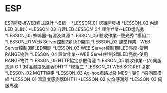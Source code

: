 # ESP
ESP開發板WEB程式設計
*模組一
*LESSON_01 認識開發板
*LESSON_02 內建LED BLINK
*LESSON_03 自建LED
*LESSON_04 課堂作*業--LED燈光秀
*LESSON_05 蜂鳴器-有源及無源
*LESSON_06 驗收作業--聲光秀
*模組二
*LESSON_01 WEB Server控制2顆LED開關
*LESSON_02 課堂作業--WEB Server控制3顆LED開關
*LESSON_03 WEB Server控制1顆LED亮度-使用RANGE物件
*LESSON_04 課堂作業--WEB Server控制2顆LED亮度-使用RANGE物件
*LESSON_05 HTTP協定參數傳遞
*LESSON_05 驗收作業--(A)伺服馬達 OR (B)溫濕度感測器DHT11
*模組三
*LESSON_01 WEB SOCKET協定
*LESSON_02 MQTT協定
*LESSON_03 Ad-hoc網路以及 MESH 實作
*感測器模組
*LESSON_01 溫濕度感測器DHT11
*LESSON_02 火焰感測器
*LESSON_03 伺服馬達
